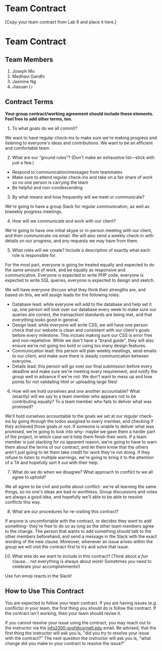# Team Contract

[Copy your team contract from Lab 9 and place it here.]

# Team Contract

## Team Members

1. Joseph Mo
2. Medhavi Gandhi
3. Jasmine Ng
4. Jiaxuan Li

## Contract Terms

**Your group contract/working agreement should include these elements. Feel free to add other terms, too.**

1. To what goals do we all commit?

We want to have regular check-ins to make sure we're making progress and listening to everyone's ideas and contributions. We want to be an efficient and comfortable team.



2. What are our “ground rules”? (Don't make an exhaustive list—stick with just a few.)

* Respond to communication/messages from teammates
* Make sure to attend regular check-ins and take on a fair share of work so no one person is carrying the team
* Be helpful and non-condescending



3. By what means and how frequently will we meet or communicate?

We're going to have a group Slack for regular communication, as well as biweekly progress meetings.



4. How will we communicate and work with our client?

We're going to have one initial skype or in-person meeting with our client, and then communicate via email. We will also send a weekly check-in with details on our progress, and any requests we may have from them.


5. What roles will we create? Include a description of exactly what each role is responsible for.

For the most part, everyone is going be treated equally and expected to do the same amount of work, and be equally as responsive and communicative. Everyone is expected to write PHP code, everyone is expected to write SQL queries, everyone is expected to design and sketch.

We will have everyone discuss what they think their strengths are, and based on this, we will assign leads for the following roles:
- Database lead: while everyone will add to the database and help set it up, one person will look over our database every week to make sure our queries are correct, the transactionl standards are being met, and that everything looks good in general.
- Design lead: while everyone will write CSS, we will have one person check that our website is clean and consistent with our client's goals before every milestone. This inclues making sure our CSS is error free and non-repetetive. While we don't have a "brand guide", they will also ensure we're not going too bold or using too many design features.
- Communication lead: this person will plan weekly meetings, send emails to our client, and make sure there is steady communication between everyone.
- Details lead: this person will go over our final submission before every deadline and make sure we're meeting every requirement, and notify the group well in advance if we're not. We don't want to mess up and lose points for not validating html or uploading large files!



6. How will we hold ourselves and one another accountable? What (exactly) will we say to a team member who appears not to be contributing equally? To a team member who fails to deliver what was promised?

We'll hold ourselves accountable to the goals we set at our regular check-ins by going through the todos assigned to every member, and checking if they achieved those goals or not.
If someone is unable to deliver what was promised, we're going to look into why- maybe we gave them a harder part of the project, in which case we'd help them finish their work.
If a team member is just slacking for no apparent reason, we're going to have to warn them about the terms of our contract, and let them know that the others aren't just going to let them take credit for work they're not doing. If they refuse to listen to multiple warnings, we're going to bring it to the attention of a TA and hopefully sort it out with their help.


7. What do we do when we disagree? What approach to conflict to we all agree to uphold?

We all agree to be civil and polite about conflict- we're all learning the same things, so no one's ideas are bad or worthless. Group discussions and votes are always a good idea, and hopefully we'll able to be able to resolve conflicts this way.


8. What are our procedures for re-visiting this contract?

If anyone is uncomfortable with the contract, or decides they want to add something- they're free to do so as long as the other team members agree to the change. The person that wants to add something should talk to the other members beforehand, and send a message in the Slack with the exact wording of the new clause. Moreover, whenever an issue arises
within the group we will visit the contract first to try and solve that issue.



10. What else do we want to include in this contract? (Think about a *fun* clause... not everything is always about work! Sometimes you need to celebrate your accomplishments!)

Use fun emoji reacts in the Slack!



## How to Use This Contract

You are expected to follow your team contract. If you are having issues (e.g. conflicts) in your team, the first thing you should do is follow the contract. If the contract isn't working, then your team should revise it.

If you cannot resolve your issue using the contract, you may reach out to the instructor via the <info2300-prof@cornell.edu> email. Be advised, that the first thing the instructor will ask you is, "did you try to resolve your issue with the contract?" The next question the instructor will ask you is, "what change did you make to your contract to resolve the issue?"
